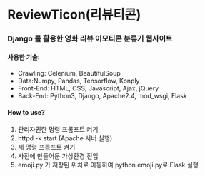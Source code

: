 # ReviewTicon(리뷰티콘)
### Django 를 활용한 영화 리뷰 이모티콘 분류기 웹사이트

#### 사용한 기술:
- Crawling: Celenium, BeautifulSoup
- Data:Numpy, Pandas, Tensorflow, Konply
- Front-End: HTML, CSS, Javascript, Ajax, jQuery
- Back-End: Python3, Django, Apache2.4, mod_wsgi, Flask

#### How to use?
1. 관리자권한 명령 프롬프트 켜기
2. httpd -k start (Apache 서버 실행)
3. 새 명령 프롬프트 켜기
4. 사전에 만들어둔 가상환경 진입
5. emoji.py 가 저장된 위치로 이동하여 python emoji.py로 Flask 실행